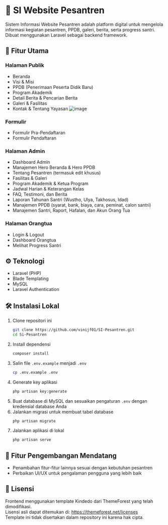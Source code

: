 # 🌙 SI Website Pesantren

Sistem Informasi Website Pesantren adalah platform digital untuk mengelola informasi kegiatan pesantren, PPDB, galeri, berita, serta progress santri. Dibuat menggunakan Laravel sebagai backend framework.

## 📌 Fitur Utama

### Halaman Publik

-   Beranda
-   Visi & Misi
-   PPDB (Penerimaan Peserta Didik Baru)
-   Program Akademik
-   Detail Berita & Pencarian Berita
-   Galeri & Fasilitas
-   Kontak & Tentang Yayasan
    ![image](https://github.com/user-attachments/assets/1472ac4b-fde9-4219-aac6-2dfd4df303cf)

### Formulir

-   Formulir Pra-Pendaftaran
-   Formulir Pendaftaran

### Halaman Admin

-   Dashboard Admin
-   Manajemen Hero Beranda & Hero PPDB
-   Tentang Pesantren (termasuk edit khusus)
-   Fasilitas & Galeri
-   Program Akademik & Ketua Program
-   Jadwal Harian & Keterangan Kelas
-   FAQ, Testimoni, dan Berita
-   Laporan Tahunan Santri (Wustho, Ulya, Takhosus, Idad)
-   Manajemen PPDB (syarat, bank, biaya, cara, peminat, calon santri)
-   Manajemen Santri, Raport, Hafalan, dan Akun Orang Tua

### Halaman Orangtua

-   Login & Logout
-   Dashboard Orangtua
-   Melihat Progress Santri

## ⚙️ Teknologi

-   Laravel (PHP)
-   Blade Templating
-   MySQL
-   Laravel Authentication

## 🛠️ Instalasi Lokal

1. Clone repositori ini
    ```bash
    git clone https://github.com/vinijf01/SI-Pesantren.git
    cd Si-Pesantren
    ```
2. Install dependensi
    ```bash
    composer install
    ```
3. Salin file `.env.example` menjadi `.env`
    ```bash
    cp .env.example .env
    ```
4. Generate key aplikasi
    ```bash
    php artisan key:generate
    ```
5. Buat database di MySQL dan sesuaikan pengaturan `.env` dengan kredensial database Anda
6. Jalankan migrasi untuk membuat tabel database
    ```bash
    php artisan migrate
    ```
7. Jalankan aplikasi di lokal
    ```bash
    php artisan serve
    ```

## 🚀 Fitur Pengembangan Mendatang

-   Penambahan fitur-fitur lainnya sesuai dengan kebutuhan pesantren
-   Perbaikan UI/UX untuk pengalaman pengguna yang lebih baik

## 📜 Lisensi

Frontend menggunakan template Kindedo dari ThemeForest yang telah dimodifikasi.  
Lisensi asli dapat ditemukan di: https://themeforest.net/licenses  
Template ini tidak disertakan dalam repository ini karena hak cipta.
